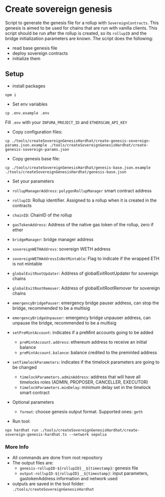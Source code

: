 # Create sovereign genesis
Script to generate the genesis file for a rollup with `SovereignContracts`. This genesis is aimed to be used for chains that are run with vanilla clients.
This script should be run after the rollup is created, so its `rollupID` and the bridge initialization parameters are known.
The script does the following:
- read base genesis file
- deploy sovereign contracts
- initialize them

## Setup
- install packages
```
npm i
```

- Set env variables
````
cp .env.example .env
````

Fill `.env` with your `INFURA_PROJECT_ID` and `ETHERSCAN_API_KEY`

- Copy configuration files:
```
cp ./tools/createSovereignGenesisHardhat/create-genesis-sovereign-params.json.example ./tools/createSovereignGenesisHardhat/create-genesis-sovereign-params.json
```

- Copy genesis base file:
```
cp ./tools/createSovereignGenesisHardhat/genesis-base.json.example ./tools/createSovereignGenesisHardhat/genesis-base.json
```

-  Set your parameters
  - `rollupManagerAddress`: `polygonRollupManager` smart contract address
  - `rollupID`: Rollup identifier. Assigned to a rollup when it is created in the contracts
  - `chainID`: ChainID of the rollup
  - `gasTokenAddress`: Address of the native gas token of the rollup, zero if ether
  - `bridgeManager`: bridge manager address
  - `sovereignWETHAddress`: sovereign WETH address
  - `sovereignWETHAddressIsNotMintable`: Flag to indicate if the wrapped ETH is not mintable
  - `globalExitRootUpdater`: Address of globalExitRootUpdater for sovereign chains
  - `globalExitRootRemover`: Address of globalExitRootRemover for sovereign chains
  - `emergencyBridgePauser`: emergency bridge pauser address, can stop the bridge, recommended to be a multisig
  - `emergencyBridgeUnpauser`: emergency bridge unpauser address, can unpause the bridge, recommended to be a multisig
  - `setPreMintAccount`: indicates if a preMint accounts going to be added
    - `preMintAccount.address`: ethereum address to receive an initial balance
    - `preMintAccount.balance`: balance credited to the preminted address
  - `setTimelockParameters`: indicates if the timelock parameters are going to be changed
    - `timelockParameters.adminAddress`: address that will have all timelocks roles (ADMIN, PROPOSER, CANCELLER, EXECUTOR)
    - `timelockParameters.minDelay`: minimum delay set in the timelock smart contract
- Optional parameters
  - `format`: choose genesis output format. Supported ones: `geth`

-  Run tool:
```
npx hardhat run ./tools/createSovereignGenesisHardhat/create-sovereign-genesis-hardhat.ts --network sepolia
```

### More Info
- All commands are done from root repository
- The output files are:
  - `genesis-rollupID-${rollupID}__${timestamp}`: genesis file
  - `output-rollupID-${rollupID}__${timestamp}`: input parameters, gastokenAddress information and network used
- outputs are saved in the tool folder: `./tools/createSovereignGenesisHardhat`